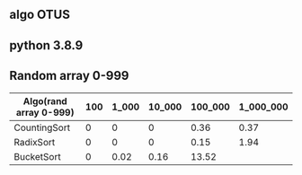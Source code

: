 ## algo OTUS  
## python 3.8.9

## Random array  0-999
| Algo(rand array 0-999) | 100 | 1_000 | 10_000 | 100_000 | 1_000_000 |
|------------------------|-----|-------|--------|---------|-----------|
| CountingSort           | 0   | 0     | 0      | 0.36    | 0.37      |
| RadixSort              | 0   | 0     | 0      | 0.15    | 1.94      |
| BucketSort             | 0   | 0.02  | 0.16   | 13.52   |           |